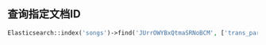 ## 查询指定文档ID

```php
Elasticsearch::index('songs')->find('JUrrOWYBxQtmaSRNoBCM', ['trans_param','pay_type']);
```